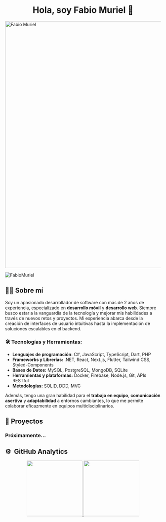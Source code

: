 <div align="center">
<h1 align="center">Hola, soy Fabio Muriel 👋</h1>
</div>

<img src="https://i.imgur.com/W5eSm8t.jpeg" alt="Fabio Muriel" width="800px">

<p align="left"> <img src="https://komarev.com/ghpvc/?username=FabioMuriel&label=Profile%20views&color=0e75b6&style=flat" alt="FabioMuriel" /> </p>

## 👨‍💻 Sobre mí

Soy un apasionado desarrollador de software con más de 2 años de experiencia, especializado en **desarrollo móvil** y **desarrollo web**. Siempre busco estar a la vanguardia de la tecnología y mejorar mis habilidades a través de nuevos retos y proyectos. Mi experiencia abarca desde la creación de interfaces de usuario intuitivas hasta la implementación de soluciones escalables en el backend.

### 🛠️ Tecnologías y Herramientas:

- **Lenguajes de programación:** C#, JavaScript, TypeScript, Dart, PHP
- **Frameworks y Librerías:** .NET, React, Next.js, Flutter, Tailwind CSS, Styled-Components
- **Bases de Datos:** MySQL, PostgreSQL, MongoDB, SQLite
- **Herramientas y plataformas:** Docker, Firebase, Node.js, Git, APIs RESTful
- **Metodologías:** SOLID, DDD, MVC

Además, tengo una gran habilidad para el **trabajo en equipo**, **comunicación asertiva** y **adaptabilidad** a entornos cambiantes, lo que me permite colaborar eficazmente en equipos multidisciplinarios.

## 🚀 Proyectos

<h3>Próximamente...</h3>

## ⚙️ &nbsp;GitHub Analytics

<p align="center">
<a href="https://github.com/FabioMuriel">
  <img height="180em" src="https://github-readme-stats-eight-theta.vercel.app/api?username=FabioMuriel&show_icons=true&theme=algolia&include_all_commits=true&count_private=true"/>
  <img height="180em" src="https://github-readme-stats-eight-theta.vercel.app/api/top-langs/?username=FabioMuriel&layout=compact&langs_count=8&theme=algolia"/>
</a>
</p>
